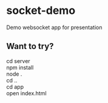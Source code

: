 # socket-demo
Demo websocket app for presentation

## Want to try?

cd server \
npm install \
node . 
\
cd ..
\
cd app \
open index.html

